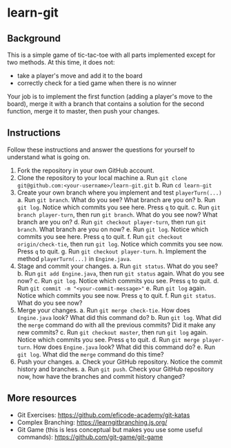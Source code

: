 # learn-git

## Background

This is a simple game of tic-tac-toe with all parts implemented except for two methods. At this time, it does not:

- take a player's move and add it to the board
- correctly check for a tied game when there is no winner

Your job is to implement the first function (adding a player's move to the board), merge it with a branch that contains a solution for the second function, merge it to master, then push your changes.

## Instructions

Follow these instructions and answer the questions for yourself to understand what is going on.

1. Fork the repository in your own GitHub account.
2. Clone the repository to your local machine
   a. Run `git clone git@github.com:<your-username>/learn-git.git`
   b. Run `cd learn-git`
3. Create your own branch where you implement and test `playerTurn(...)`
   a. Run `git branch`. What do you see? What branch are you on?
   b. Run `git log`. Notice which commits you see here. Press `q` to quit.
   c. Run `git branch player-turn`, then run `git branch`. What do you see now? What branch are you on?
   d. Run `git checkout player-turn`, then run `git branch`. What branch are you on now?
   e. Run `git log`. Notice which commits you see here. Press `q` to quit.
   f. Run `git checkout origin/check-tie`, then run `git log`. Notice which commits you see now. Press `q` to quit.
   g. Run `git checkout player-turn`.
   h. Implement the method `playerTurn(...)` in `Engine.java`.
4. Stage and commit your changes.
   a. Run `git status`. What do you see?
   b. Run `git add Engine.java`, then run `git status` again. What do you see now?
   c. Run `git log`. Notice which commits you see. Press `q` to quit.
   d. Run `git commit -m "<your-commit-message>"`
   e. Run `git log` again. Notice which commits you see now. Press `q` to quit.
   f. Run `git status`. What do you see now?
5. Merge your changes.
   a. Run `git merge check-tie`. How does `Engine.java` look? What did this command do?
   b. Run `git log`. What did the `merge` command do with all the previous commits? Did it make any new commits?
   c. Run `git checkout master`, then run `git log` again. Notice which commits you see. Press `q` to quit.
   d. Run `git merge player-turn`. How does `Engine.java` look? What did this command do?
   e. Run `git log`. What did the `merge` command do this time?
6. Push your changes.
   a. Check your GitHub repository. Notice the commit history and branches.
   a. Run `git push`. Check your GitHub repository now, how have the branches and commit history changed?

## More resources

- Git Exercises: https://github.com/eficode-academy/git-katas
- Complex Branching: https://learngitbranching.js.org/
- Git Game (this is less conceptual but makes you use some useful commands): https://github.com/git-game/git-game

